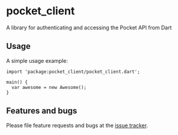 # pocket_client

A library for authenticating and accessing the Pocket API from Dart

## Usage

A simple usage example:

    import 'package:pocket_client/pocket_client.dart';

    main() {
      var awesome = new Awesome();
    }

## Features and bugs

Please file feature requests and bugs at the [issue tracker][tracker].

[tracker]: http://example.com/issues/replaceme
